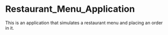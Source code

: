 # Restaurant_Menu_Application
This is an application that simulates a restaurant menu  and placing an order in it.
